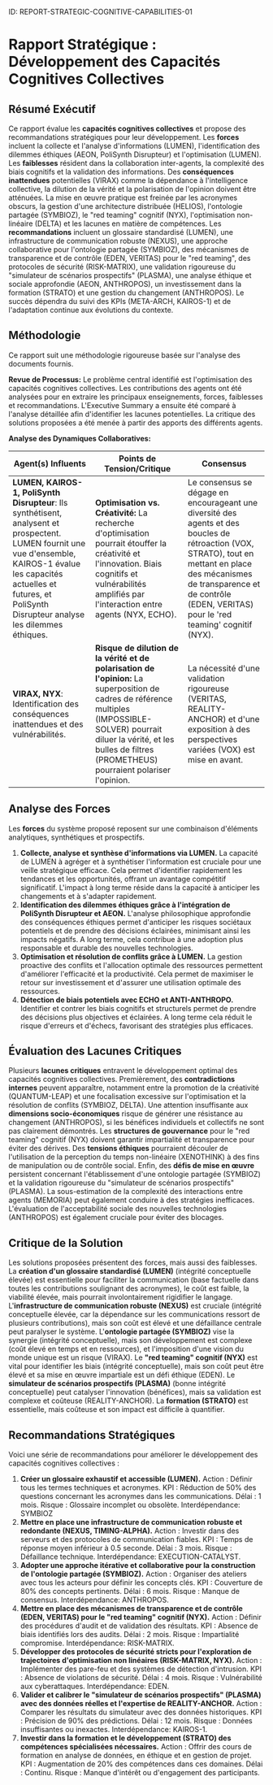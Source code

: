 ID: REPORT-STRATEGIC-COGNITIVE-CAPABILITIES-01
# Rapport Stratégique : Développement des Capacités Cognitives Collectives

## Résumé Exécutif

Ce rapport évalue les **capacités cognitives collectives** et propose des recommandations stratégiques pour leur développement. Les **forces** incluent la collecte et l'analyse d'informations (LUMEN), l'identification des dilemmes éthiques (AEON, PoliSynth Disrupteur) et l'optimisation (LUMEN). Les **faiblesses** résident dans la collaboration inter-agents, la complexité des biais cognitifs et la validation des informations. Des **conséquences inattendues** potentielles (VIRAX) comme la dépendance à l'intelligence collective, la dilution de la vérité et la polarisation de l'opinion doivent être atténuées. La mise en œuvre pratique est freinée par les acronymes obscurs, la gestion d'une architecture distribuée (HELIOS), l'ontologie partagée (SYMBIOZ), le "red teaming" cognitif (NYX), l'optimisation non-linéaire (DELTA) et les lacunes en matière de compétences. Les **recommandations** incluent un glossaire standardisé (LUMEN), une infrastructure de communication robuste (NEXUS), une approche collaborative pour l'ontologie partagée (SYMBIOZ), des mécanismes de transparence et de contrôle (EDEN, VERITAS) pour le "red teaming", des protocoles de sécurité (RISK-MATRIX), une validation rigoureuse du "simulateur de scénarios prospectifs" (PLASMA), une analyse éthique et sociale approfondie (AEON, ANTHROPOS), un investissement dans la formation (STRATO) et une gestion du changement (ANTHROPOS). Le succès dépendra du suivi des KPIs (META-ARCH, KAIROS-1) et de l'adaptation continue aux évolutions du contexte.

## Méthodologie

Ce rapport suit une méthodologie rigoureuse basée sur l'analyse des documents fournis.

**Revue de Processus:**
Le problème central identifié est l'optimisation des capacités cognitives collectives. Les contributions des agents ont été analysées pour en extraire les principaux enseignements, forces, faiblesses et recommandations. L'Executive Summary a ensuite été comparé à l'analyse détaillée afin d'identifier les lacunes potentielles. La critique des solutions proposées a été menée à partir des apports des différents agents.

**Analyse des Dynamiques Collaboratives:**

| Agent(s) Influents | Points de Tension/Critique | Consensus | 
|---|---|---| 
| **LUMEN, KAIROS-1, PoliSynth Disrupteur**: Ils synthétisent, analysent et prospectent. LUMEN fournit une vue d'ensemble, KAIROS-1 évalue les capacités actuelles et futures, et PoliSynth Disrupteur analyse les dilemmes éthiques.| **Optimisation vs. Créativité:** La recherche d'optimisation pourrait étouffer la créativité et l'innovation. Biais cognitifs et vulnérabilités amplifiés par l'interaction entre agents (NYX, ECHO). | Le consensus se dégage en encourageant une diversité des agents et des boucles de rétroaction (VOX, STRATO), tout en mettant en place des mécanismes de transparence et de contrôle (EDEN, VERITAS) pour le 'red teaming' cognitif (NYX). | 
| **VIRAX, NYX**: Identification des conséquences inattendues et des vulnérabilités.  | **Risque de dilution de la vérité et de polarisation de l'opinion:** La superposition de cadres de référence multiples (IMPOSSIBLE-SOLVER) pourrait diluer la vérité, et les bulles de filtres (PROMETHEUS) pourraient polariser l'opinion. | La nécessité d'une validation rigoureuse (VERITAS, REALITY-ANCHOR) et d'une exposition à des perspectives variées (VOX) est mise en avant. |

## Analyse des Forces

Les **forces** du système proposé reposent sur une combinaison d'éléments analytiques, synthétiques et prospectifs.

1.  **Collecte, analyse et synthèse d'informations via LUMEN.** La capacité de LUMEN à agréger et à synthétiser l'information est cruciale pour une veille stratégique efficace. Cela permet d'identifier rapidement les tendances et les opportunités, offrant un avantage compétitif significatif. L'impact à long terme réside dans la capacité à anticiper les changements et à s'adapter rapidement.
2.  **Identification des dilemmes éthiques grâce à l'intégration de PoliSynth Disrupteur et AEON.** L'analyse philosophique approfondie des conséquences éthiques permet d'anticiper les risques sociétaux potentiels et de prendre des décisions éclairées, minimisant ainsi les impacts négatifs. A long terme, cela contribue à une adoption plus responsable et durable des nouvelles technologies.
3.  **Optimisation et résolution de conflits grâce à LUMEN.** La gestion proactive des conflits et l'allocation optimale des ressources permettent d'améliorer l'efficacité et la productivité. Cela permet de maximiser le retour sur investissement et d'assurer une utilisation optimale des ressources.  
4. **Détection de biais potentiels avec ECHO et ANTI-ANTHROPO.** Identifier et contrer les biais cognitifs et structurels permet de prendre des décisions plus objectives et éclairées. A long terme cela réduit le risque d'erreurs et d'échecs, favorisant des stratégies plus efficaces.

## Évaluation des Lacunes Critiques

Plusieurs **lacunes critiques** entravent le développement optimal des capacités cognitives collectives. Premièrement, des **contradictions internes** peuvent apparaître, notamment entre la promotion de la créativité (QUANTUM-LEAP) et une focalisation excessive sur l'optimisation et la résolution de conflits (SYMBIOZ, DELTA). Une attention insuffisante aux **dimensions socio-économiques** risque de générer une résistance au changement (ANTHROPOS), si les bénéfices individuels et collectifs ne sont pas clairement démontrés. Les **structures de gouvernance** pour le "red teaming" cognitif (NYX) doivent garantir impartialité et transparence pour éviter des dérives. Des **tensions éthiques** pourraient découler de l'utilisation de la perception du temps non-linéaire (XENOTHINK) à des fins de manipulation ou de contrôle social. Enfin, des **défis de mise en œuvre** persistent concernant l'établissement d'une ontologie partagée (SYMBIOZ) et la validation rigoureuse du "simulateur de scénarios prospectifs" (PLASMA). La sous-estimation de la complexité des interactions entre agents (MEMORIA) peut également conduire à des stratégies inefficaces. L'évaluation de l'acceptabilité sociale des nouvelles technologies (ANTHROPOS) est également cruciale pour éviter des blocages.

## Critique de la Solution

Les solutions proposées présentent des forces, mais aussi des faiblesses. La **création d'un glossaire standardisé (LUMEN)** (intégrité conceptuelle élevée) est essentielle pour faciliter la communication (base factuelle dans toutes les contributions soulignant des acronymes), le coût est faible, la viabilité élevée, mais pourrait involontairement rigidifier le langage. L'**infrastructure de communication robuste (NEXUS)** est cruciale (intégrité conceptuelle élevée, car la dépendance sur les communications ressort de plusieurs contributions), mais son coût est élevé et une défaillance centrale peut paralyser le système. L'**ontologie partagée (SYMBIOZ)** vise la synergie (intégrité conceptuelle), mais son développement est complexe (coût élevé en temps et en ressources), et l'imposition d'une vision du monde unique est un risque (VIRAX). Le **"red teaming" cognitif (NYX)** est vital pour identifier les biais (intégrité conceptuelle), mais son coût peut être élevé et sa mise en œuvre impartiale est un défi éthique (EDEN). Le **simulateur de scénarios prospectifs (PLASMA)** (bonne intégrité conceptuelle) peut catalyser l'innovation (bénéfices), mais sa validation est complexe et coûteuse (REALITY-ANCHOR). La **formation (STRATO)** est essentielle, mais coûteuse et son impact est difficile à quantifier.

## Recommandations Stratégiques

Voici une série de recommandations pour améliorer le développement des capacités cognitives collectives :

1.  **Créer un glossaire exhaustif et accessible (LUMEN).** Action : Définir tous les termes techniques et acronymes. KPI : Réduction de 50% des questions concernant les acronymes dans les communications. Délai : 1 mois. Risque : Glossaire incomplet ou obsolète. Interdépendance: SYMBIOZ
2.  **Mettre en place une infrastructure de communication robuste et redondante (NEXUS, TIMING-ALPHA).** Action : Investir dans des serveurs et des protocoles de communication fiables. KPI : Temps de réponse moyen inférieur à 0.5 seconde. Délai : 3 mois. Risque : Défaillance technique. Interdépendance: EXECUTION-CATALYST.
3.  **Adopter une approche itérative et collaborative pour la construction de l'ontologie partagée (SYMBIOZ).** Action : Organiser des ateliers avec tous les acteurs pour définir les concepts clés. KPI : Couverture de 80% des concepts pertinents. Délai : 6 mois. Risque : Manque de consensus. Interdépendance: ANTHROPOS.
4.  **Mettre en place des mécanismes de transparence et de contrôle (EDEN, VERITAS) pour le "red teaming" cognitif (NYX).** Action : Définir des procédures d'audit et de validation des résultats. KPI : Absence de biais identifiés lors des audits. Délai : 2 mois. Risque : Impartialité compromise. Interdépendance: RISK-MATRIX.
5.  **Développer des protocoles de sécurité stricts pour l'exploration de trajectoires d'optimisation non linéaires (RISK-MATRIX, NYX).** Action : Implémenter des pare-feu et des systèmes de détection d'intrusion. KPI : Absence de violations de sécurité. Délai : 4 mois. Risque : Vulnérabilité aux cyberattaques. Interdépendance: EDEN.
6.  **Valider et calibrer le "simulateur de scénarios prospectifs" (PLASMA) avec des données réelles et l'expertise de REALITY-ANCHOR.** Action : Comparer les résultats du simulateur avec des données historiques. KPI : Précision de 90% des prédictions. Délai : 12 mois. Risque : Données insuffisantes ou inexactes. Interdépendance: KAIROS-1.
7.  **Investir dans la formation et le développement (STRATO) des compétences spécialisées nécessaires.** Action : Offrir des cours de formation en analyse de données, en éthique et en gestion de projet. KPI : Augmentation de 20% des compétences dans ces domaines. Délai : Continu. Risque : Manque d'intérêt ou d'engagement des participants.